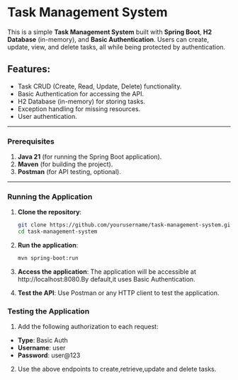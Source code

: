 # Task Management System

This is a simple **Task Management System** built with **Spring Boot**, **H2 Database** (in-memory), and **Basic Authentication**. Users can create, update, view, and delete tasks, all while being protected by authentication.

## Features:
- Task CRUD (Create, Read, Update, Delete) functionality.
- Basic Authentication for accessing the API.
- H2 Database (in-memory) for storing tasks.
- Exception handling for missing resources.
- User authentication.

---

### **Prerequisites**

1. **Java 21** (for running the Spring Boot application).
2. **Maven** (for building the project).
3. **Postman** (for API testing, optional).

---

### **Running the Application**

1. **Clone the repository**:
   ```bash
   git clone https://github.com/yourusername/task-management-system.git
   cd task-management-system

2. **Run the application**:
   ```bash
   mvn spring-boot:run

3. **Access the application**:
   The application will be accessible at http://localhost:8080.By default,it uses Basic Authentication.

4. **Test the API**:
   Use Postman or any HTTP client to test the application.

### **Testing the Application**
1. Add the following authorization to each request:
  - **Type**: Basic Auth
  - **Username**: user
  - **Password**: user@123

2. Use the above endpoints to create,retrieve,update and delete tasks.